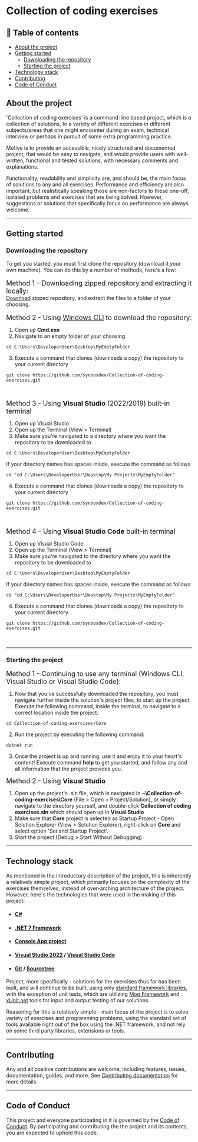 # Collection of coding exercises

## 📄 Table of contents

* [About the project](#about-the-project)
* [Getting started](#getting-started)
    * [Downloading the repository](#downloading-the-repository)
    * [Starting the project](#starting-the-project)
* [Technology stack](#technology-stack)
* [Contributing](#Contributing)
* [Code of Conduct](#code-of-conduct)

## About the project

'Collection of coding exercises' is a command-line based project, which is a collection of solutions, to a variety of different exercises in different subjects/areas that one might encounter during an exam, technical interview or perhaps in pursuit of some extra programming practice.

Motive is to provide an accessible, nicely structured and documented project, that would be easy to navigate, and would provide users with well-written, functional and tested solutions, with necessary comments and explanations.

Functionality, readability and simplicity are, and should be, the main focus of solutions to any and all exercises. Performance and efficiency are also important, but realistically speaking those are non-factors to these one-off, isolated problems and exercises that are being solved. However, suggestions or solutions that specifically focus on performance are always welcome.

---

## Getting started

### Downloading the repository

To get you started, you must first clone the repository (download it your own machine). You can do this by a number of methods, here's a few:
<br><br>
<font size="4">Method 1 - Downloading zipped repository and extracting it locally:</font>
<br>
[Download](https://github.com/synboxdev/Collection-of-coding-exercises/archive/refs/heads/master.zip) zipped repository, and extract the files to a folder of your choosing.
<br><br>
<font size="4">Method 2 - Using [Windows CLI](https://learn.microsoft.com/en-us/windows-server/administration/windows-commands/cmd) to download the repository:</font>
<br>
1. Open up <b>Cmd.exe</b>
2. Navigate to an empty folder of your choosing
```
cd C:\Users\DeveloperUser\Desktop\MyEmptyFolder
```
3. Execute a command that clones (downloads a copy) the repository to your current directory
```
git clone https://github.com/synboxdev/Collection-of-coding-exercises.git
```
<br>

<font size="4">Method 3 - Using <b>Visual Studio</b> (2022/2019) built-in terminal </font>
1. Open up Visual Studio
2. Open up the Terminal (View > Terminal)
3. Make sure you're navigated to a directory where you want the repository to be downloaded to
```
cd C:\Users\DeveloperUser\Desktop\MyEmptyFolder
```
If your directory names has spaces inside, execute the command as follows
```
cd "cd C:\Users\DeveloperUser\Desktop\My Projects\MyEmptyFolder"
```
4. Execute a command that clones (downloads a copy) the repository to your current directory
```
git clone https://github.com/synboxdev/Collection-of-coding-exercises.git
```
<br>

<font size="4">Method 4 - Using <b>Visual Studio Code</b> built-in terminal</font>
1. Open up Visual Studio Code
2. Open up the Terminal (View > Terminal)
3. Make sure you're navigated to the directory where you want the repository to be downloaded to
```
cd C:\Users\DeveloperUser\Desktop\MyEmptyFolder
```
If your directory names has spaces inside, execute the command as follows
```
cd "cd C:\Users\DeveloperUser\Desktop\My Projects\MyEmptyFolder"
```
4. Execute a command that clones (downloads a copy) the repository to your current directory
```
git clone https://github.com/synboxdev/Collection-of-coding-exercises.git
```
<br>

---

### Starting the project

<font size="4">Method 1 - Continuing to use any terminal (Windows CLI, Visual Studio or Visual Studio Code):</font>
1. Now that you've successfully downloaded the repository, you must navigate further inside the solution's project files, to start up the project. Execute the following command, inside the terminal, to navigate to a correct location inside the project:
```
cd Collection-of-coding-exercises/Core
```
2. Run the project by executing the following command:
```
dotnet run
```
3. Once the project is up and running, use it and enjoy it to your heart's content! Execute command <b>help</b> to get you started, and follow any and all information that the project provides you.

<font size="4">Method 2 - Using <b>Visual Studio</b></font>
1. Open up the project's .sln file, which is navigated in <b>~\Collection-of-coding-exercises\Core</b> (File > Open > Project/Solution), or simply navigate to the directory yourself, and double-click <b>Collection of coding exercises.sln</b> which should open up in <b>Visual Studio</b>
2. Make sure that <b>Core</b> project is selected as Startup Project - Open Solution Explorer (View > Solution Explorer), right-click on <b>Core</b> and select option 'Set and Startup Project'.
3. Start the project (Debug > Start Without Debugging)

---

## Technology stack

As mentioned in the introductory description of the project, this is inherently a relatively simple project, which primarily focuses on the complexity of the exercises themselves, instead of over-arching architecture of the project. However, here's the technologies that were used in the making of this project:

* #### [C#](https://learn.microsoft.com/en-us/dotnet/csharp/) 
* #### [.NET 7 Framework](https://dotnet.microsoft.com/en-us/download/dotnet/7.0)
* #### [Console App project](https://en.wikipedia.org/wiki/Console_application)
* #### [Visual Studio 2022](https://visualstudio.microsoft.com/vs/) / [Visual Studio Code](https://code.visualstudio.com/)
* #### [Git](https://learn.microsoft.com/en-us/devops/develop/git/what-is-git) / [Sourcetree](https://www.sourcetreeapp.com/)

Project, more specifically - solutions for the exercises thus far has been built, and will continue to be built, using only [standard framework libraries](https://learn.microsoft.com/en-us/dotnet/standard/framework-libraries), with the exception of unit tests, which are utilizing [Moq Framework](https://learn.microsoft.com/en-us/shows/visual-studio-toolbox/unit-testing-moq-framework) and [xUnit.net](https://xunit.net/) tools for input and output testing of our solutions.

Reasoning for this is relatively simple - main focus of the project is to solve variety of exercises and programming problems, using the standard set of tools available right out of the box using the .NET framework, and not rely on some third party libraries, extensions or tools.

---

## Contributing
Any and all positive contributions are welcome, including features, issues, documentation, guides, and more. See [Contributing documentation](CONTRIBUTING.md) for more details.

---

## Code of Conduct
This project and everyone participating in it is governed by the [Code of Conduct](CODE_OF_CONDUCT.md). By participating and contributing the the project and its contents, you are expected to uphold this code.